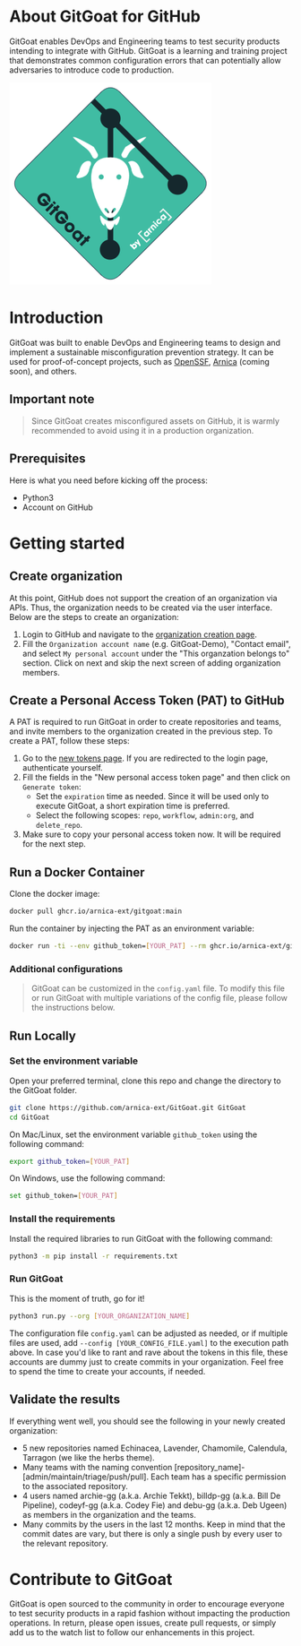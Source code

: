 # About GitGoat for GitHub
GitGoat enables DevOps and Engineering teams to test security products intending to integrate with GitHub.
GitGoat is a learning and training project that demonstrates common configuration errors that can potentially allow adversaries to introduce code to production. 

![logo](images/gitgoat-logo.png)

# Introduction
GitGoat was built to enable DevOps and Engineering teams to design and implement a sustainable misconfiguration prevention strategy. It can be used for proof-of-concept projects, such as [OpenSSF](https://openssf.org "Open Source Security Foundation"), [Arnica](https://arnica.io) (coming soon), and others. 

## Important note
> Since GitGoat creates misconfigured assets on GitHub, it is warmly recommended to avoid using it in a production organization. 

## Prerequisites
Here is what you need before kicking off the process:
* Python3 
* Account on GitHub

# Getting started

## Create organization
At this point, GitHub does not support the creation of an organization via APIs. Thus, the organization needs to be created via the user interface. Below are the steps to create an organization:
1. Login to GitHub and navigate to the [organization creation page](https://github.com/account/organizations/new?plan=team_free). 
2. Fill the `Organization account name` (e.g. GitGoat-Demo), "Contact email", and select `My personal account` under  the "This organzation belongs to" section. Click on next and skip the next screen of adding organization members.

## Create a Personal Access Token (PAT) to GitHub
A PAT is required to run GitGoat in order to create repositories and teams, and invite members to the organization created in the previous step. 
To create a PAT, follow these steps:
1. Go to the [new tokens page](https://github.com/settings/tokens/new "GitHub New Tokens Page"). If you are redirected to the login page, authenticate yourself.
2. Fill the fields in the "New personal access token page" and then click on `Generate token`:
   * Set the `expiration` time as needed. Since it will be used only to execute GitGoat, a short expiration time is preferred.
   * Select the following scopes: `repo`, `workflow`, `admin:org`, and `delete_repo`. 
3. Make sure to copy your personal access token now. It will be required for the next step.

## Run a Docker Container
Clone the docker image:
```bash
docker pull ghcr.io/arnica-ext/gitgoat:main
```
Run the container by injecting the PAT as an environment variable:
```bash
docker run -ti --env github_token=[YOUR_PAT] --rm ghcr.io/arnica-ext/gitgoat:main python3 run.py --org [YOUR_ORGANIZATION_NAME]
```
### Additional configurations
> GitGoat can be customized in the `config.yaml` file. To modify this file or run GitGoat with multiple variations of the config file, please follow the instructions below. 

## Run Locally 
### Set the environment variable
Open your preferred terminal, clone this repo and change the directory to the GitGoat folder.
```bash
git clone https://github.com/arnica-ext/GitGoat.git GitGoat
cd GitGoat
```
On Mac/Linux, set the environment variable `github_token` using the following command:
```bash
export github_token=[YOUR_PAT]
```
On Windows, use the following command:
```bash
set github_token=[YOUR_PAT]
```

### Install the requirements 
Install the required libraries to run GitGoat with the following command:
```bash
python3 -m pip install -r requirements.txt
```

### Run GitGoat
This is the moment of truth, go for it!
```bash
python3 run.py --org [YOUR_ORGANIZATION_NAME]
```
The configuration file `config.yaml` can be adjusted as needed, or if multiple files are used, add `--config [YOUR_CONFIG_FILE.yaml]` to the execution path above. 
In case you'd like to rant and rave about the tokens in this file, these accounts are dummy just to create commits in your organization. Feel free to spend the time to create your accounts, if needed.


## Validate the results
If everything went well, you should see the following in your newly created organization:
* 5 new repositories named Echinacea, Lavender, Chamomile, Calendula, Tarragon (we like the herbs theme).
* Many teams with the naming convention [repository_name]-[admin/maintain/triage/push/pull]. Each team has a specific permission to the associated repository.
* 4 users named archie-gg (a.k.a. Archie Tekkt), billdp-gg (a.k.a. Bill De Pipeline), codeyf-gg (a.k.a. Codey Fie) and debu-gg (a.k.a. Deb Ugeen) as members in the organization and the teams. 
* Many commits by the users in the last 12 months. Keep in mind that the commit dates are vary, but there is only a single push by every user to the relevant repository.

# Contribute to GitGoat
GitGoat is open sourced to the community in order to encourage everyone to test security products in a rapid fashion without impacting the production operations. 
In return, please open issues, create pull requests, or simply add us to the watch list to follow our enhancements in this project. 

